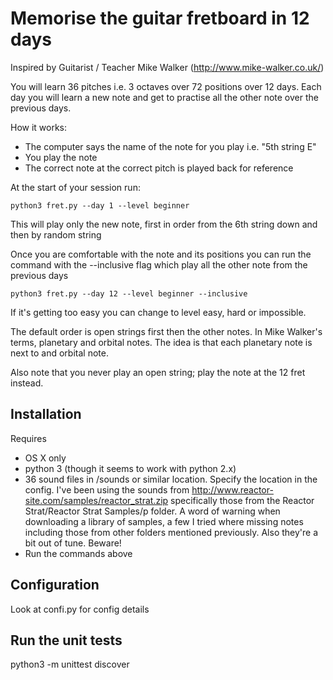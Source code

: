 Memorise the guitar fretboard in 12 days
========================================

Inspired by Guitarist / Teacher Mike Walker (http://www.mike-walker.co.uk/)

You will learn 36 pitches i.e. 3 octaves over 72 positions over 12 days.
Each day you will learn a new note and get to practise all the other note over
the previous days.

How it works:
* The computer says the name of the note for you play i.e. "5th string E"
* You play the note
* The correct note at the correct pitch is played back for reference

At the start of your session run:

    python3 fret.py --day 1 --level beginner

This will play only the new note, first in order from the 6th string down and
then by random string

Once you are comfortable with the note and its positions you can run the command
with the --inclusive flag which play all the other note from the previous days

    python3 fret.py --day 12 --level beginner --inclusive

If it's getting too easy you can change to level easy, hard or impossible.

The default order is open strings first then the other notes. In Mike Walker's
terms, planetary and orbital notes. The idea is that each planetary note is next
 to and orbital note.

Also note that you never play an open string; play the note at the 12 fret instead.

Installation
------------

Requires
* OS X only
* python 3 (though it seems to work with python 2.x)
* 36 sound files in /sounds or similar location. Specify the location in the config. I've been using the sounds from http://www.reactor-site.com/samples/reactor_strat.zip specifically those from the Reactor Strat/Reactor Strat Samples/p folder. A word of warning when downloading a library of samples, a few I tried where missing notes including those from other folders mentioned previously. Also they're a bit out of tune. Beware!
* Run the commands above

Configuration
------------------
Look at confi.py for config details


Run the unit tests
-----------------------
python3 -m unittest discover
